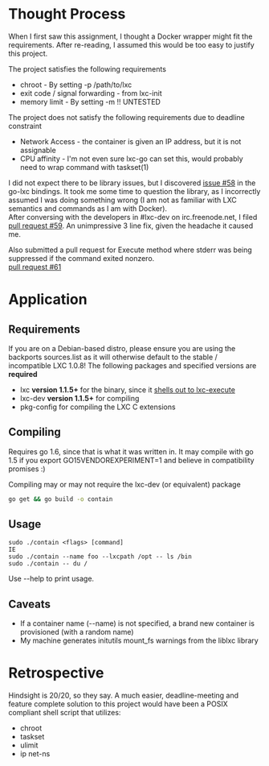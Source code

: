# Thought Process
When I first saw this assignment, I thought a Docker wrapper might fit the 
requirements. After re-reading, I assumed this would be too easy to justify 
this project.  

The project satisfies the following requirements
* chroot - By setting -p /path/to/lxc
* exit code / signal forwarding - from lxc-init
* memory limit - By setting -m <bytes> !! UNTESTED

The project does not satisfy the following requirements due to deadline constraint
* Network Access - the container is given an IP address, but it is not assignable
* CPU affinity - I'm not even sure lxc-go can set this, would probably need
to wrap command with taskset(1)

I did not expect there to be library issues, but I discovered 
[issue #58](https://github.com/lxc/go-lxc/issues/58) in the go-lxc bindings.
It took me some time to question the library, as I incorrectly assumed 
I was doing something wrong (I am not as familiar with LXC semantics and commands 
as I am with Docker).  
After conversing with the developers in #lxc-dev on irc.freenode.net, I filed 
[pull request #59](https://github.com/lxc/go-lxc/pull/59). An unimpressive 3 
line fix, given the headache it caused me.

Also submitted a pull request for Execute method where stderr was being 
suppressed if the command exited nonzero.  
[pull request #61](https://github.com/lxc/go-lxc/pull/61)

# Application
## Requirements
If you are on a Debian-based distro, please ensure you are using the backports 
sources.list as it will otherwise default to the stable / incompatible LXC 1.0.8!
The following packages and specified versions are **required**
* lxc **version 1.1.5+** for the binary, since it [shells out to lxc-execute](https://github.com/lxc/go-lxc/blob/v2/container.go#L461-L473) 
* lxc-dev **version 1.1.5+** for compiling
* pkg-config for compiling the LXC C extensions

## Compiling
Requires go 1.6, since that is what it was written in. It may compile 
with go 1.5 if you export GO15VENDOREXPERIMENT=1 and believe in compatibility 
promises :)

Compiling may or may not require the lxc-dev (or equivalent) package 
```sh
go get && go build -o contain
```

## Usage
```
sudo ./contain <flags> [command]
IE
sudo ./contain --name foo --lxcpath /opt -- ls /bin
sudo ./contain -- du /
```

Use --help to print usage.

## Caveats
* If a container name (--name) is not specified, a brand new container is 
provisioned (with a random name)
* My machine generates initutils mount_fs warnings from the liblxc library

# Retrospective
Hindsight is 20/20, so they say. A much easier, deadline-meeting and 
feature complete solution to this project would have been a POSIX compliant
shell script that utilizes:
* chroot
* taskset
* ulimit
* ip net-ns

